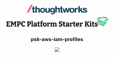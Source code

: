 <div align="center">
	<p>
	<img alt="Thoughtworks Logo" src="https://raw.githubusercontent.com/ThoughtWorks-DPS/static/master/thoughtworks_flamingo_wave.png?sanitize=true" width=200 /><br />
	<img alt="DPS Title" src="https://raw.githubusercontent.com/ThoughtWorks-DPS/static/master/EMPCPlatformStarterKitsImage.png?sanitize=true" width=350/><br />
	<h3>psk-aws-iam-profiles</h3>
	<a href="https://opensource.org/licenses/MIT"><img src="https://img.shields.io/github/license/ThoughtWorks-DPS/lab-iam-profiles"></a>
	</p>
</div>
